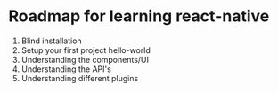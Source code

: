 # Roadmap for learning react-native

1. Blind installation
2. Setup your first project hello-world
3. Understanding the components/UI
4. Understanding the API's
5. Understanding different plugins